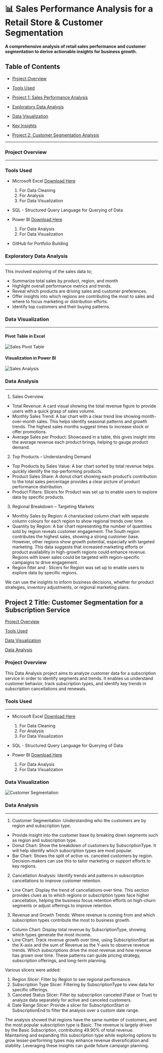 # **📊 Sales Performance Analysis for a Retail Store & Customer Segmentation**

**A comprehensive analysis of retail sales performance and customer segmentation to derive actionable insights for business growth.**



## Table of Contents

- [Project Overview](#project-overview)

- [Tools Used](#tools-used)

- [Project 1: Sales Performance Analysis](#project-1-sales-performance-analysis)

- [Exploratory Data Analysis](#exploratory-data-analysis)

- [Data Visualization](#data-visualization)

- [Key Insights](#key-insights)

- [Project 2: Customer Segmentation Analysis](#proect-2-customer-segmentation-analysis)

---
### Project Overview


---
### Tools Used

- Microsoft Excel [Download Here](https://www.microsoft.com/microsoft-365/excel)
  1. For Data Cleaning
  2. For Analysis
  3. For Data Visualization

- SQL - Structured Query Language for Querying of Data

- Power BI [Download Here](https://powerbi.microsoft.com/downloads/)
  1. For Data Analysis
  2. For Data Visualization

-  GitHub for Portfolio Building

### Exploratory Data Analysis 
---
This involved exploring of the sales data to;
- Summarize total sales by product, region, and month
- Highlight overall performance metrics and trends.
- Reveal which products are driving sales and customer preferences.
- Offer insights into which regions are contributing the most to sales and where to focus marketing or distribution efforts.
- Identify top customers and their buying patterns.

### Data Visualization
---

#### Pivot Table in Excel
![Sales Pivot Table](https://github.com/user-attachments/assets/8d609552-1f32-4854-92aa-ab9999778e44)

#### Visualization in Power BI
![Sales Analysis](https://github.com/user-attachments/assets/1467390f-cf74-4fb9-bf74-2fd18cc0dabf)


### Data Analysis
---

1. Sales Overview
- Total Revenue: A card visual showing the total revenue figure to provide users with a quick grasp of sales volume.
- Monthly Sales Trend: A bar chart with a clear trend line showing month-over-month sales. This helps identify seasonal patterns and growth trends. The highest sales months suggest times to increase stock or offer promotions.
- Average Sales per Product: Showcased in a table, this gives insight into the average revenue each product brings, helping to gauge product demand.

2. Top Products – Understanding Demand
- Top Products by Sales Value: A bar chart sorted by total revenue helps quickly identify the top-performing products.
- Product Sales Share: A donut chart showing each product’s contribution to the total sales percentage provides a clear picture of product performance distribution.
- Product Filters: Slicers for Product was set up to enable users to explore data by specific products.

3. Regional Breakdown – Targeting Markets
- Monthly Sales by Region: A charstacked column chart with separate column colours for each region to show regional trends over time
- Quantity by Region: A bar chart representing the number of quantities sold by region reveals customer engagement. The South region contributes the highest sales, showing a strong customer base. However, other regions show growth potential, especially with targeted marketing. This data suggests that increased marketing efforts or product availability in high-growth regions could enhance revenue. Regions with lower sales could be targeted with region-specific campaigns to drive engagement.
- Region filter and : Slicers for Region was set up to enable users to explore data by specific regions.

We can use the insights to inform business decisions, whether for product strategies, inventory adjustments, or regional marketing plans.



## Project 2 Title: Customer Segmentation  for a Subscription Service

[Project Overview](#project-overview)

[Tools Used](#tools-used)

[Data Visualization](#data-visualization)

[Data Analysis](data-analysis)


### Project Overview
This Data Analysis project aims to analyze customer data for a subscription service in order to identify segments and trends. It enables us understand customer behavior, track subscription types, and identify key trends in subscription cancellations and renewals.

### Tools Used
---
- Microsoft Excel [Download Here](https://www.microsoft.com/microsoft-365/excel)
  1. For Data Cleaning
  2. For Analysis
  3. For Data Visualization

- SQL - Structured Query Language for Querying of Data

- Power BI [Download Here](https://powerbi.microsoft.com/downloads/)
  1. For Data Analysis
  2. For Data Visualization

### Data Visualization

![Customer Segmentation](https://github.com/user-attachments/assets/67483499-aeed-41ba-a648-cca2d9dd7f2f)


### Data Analysis
---

1. Customer Segmentation :Understanding who the customers are by region and subscription type.
- Provide insight into the customer base by breaking down segments such as region and subscription type.
- Donut Chart: Show the breakdown of customers by SubscriptionType. It will help identify which subscription types are most popular. 
- Bar Chart: Shows the split of active vs. canceled customers by region. Decision-makers can use this to tailor marketing or support efforts to key regions.

2. Cancellation Analysis: Identify trends and patterns in subscription cancellations to improve customer retention.
- Line Chart: Display the trend of cancellations over time. 
This section provides clues as to which regions or subscription types face higher cancellation, helping the business focus retention efforts on high-churn segments or adjust offerings to improve retention.

3.  Revenue and Growth Trends: Where revenue is coming from and which subscription types contribute the most to business growth.
- Column Chart: Display total revenue by SubscriptionType, showing which types generate the most income.
- Line Chart: Track revenue growth over time, using SubscriptionStart as the X-axis and the sum of Revenue as the Y-axis to observe revenue trends.
Which subscriptions drive the most revenue and how revenue has grown over time. These patterns can guide pricing strategy, subscription offerings, and long-term planning.

Various slicers were added:
1. Region Slicer: Filter by Region to see regional performance.
2. Subscription Type Slicer: Filtering by SubscriptionType to view data for specific offerings.
3. Canceled Status Slicer: Filter by subscription canceled (False or True) to analyze data separately for active and canceled customers.
4. Date Range Slicer: Provide a slicer for SubscriptionStart or SubscriptionEnd to filter the analysis over a custom date range.

The analysis showed that regions have the same number of customers, and the most popular subscription type is Basic. The revenue is largely driven by the Basic Subscription, contributing 49.90% of total revenue. Maintaining and expanding this subscription type while exploring options to grow lesser-performing types may enhance revenue diversification and stability. Leveraging these insights can guide future campaign planning.
